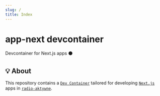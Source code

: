 ```yaml
---
slug: /
title: Index
---
```


# app-next devcontainer

Devcontainer for Next.js apps ⚫

## 💡 About

This repository contains a [`Dev Container`](https://containers.dev)
tailored for developing [`Next.js`](https://nextjs.org) apps in
[`radio-aktywne`](https://github.com/radio-aktywne).
